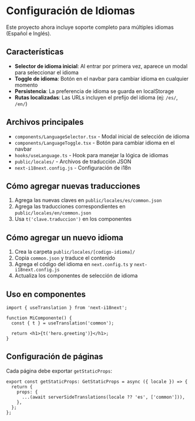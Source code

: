 # Configuración de Idiomas

Este proyecto ahora incluye soporte completo para múltiples idiomas (Español e Inglés).

## Características

- **Selector de idioma inicial**: Al entrar por primera vez, aparece un modal para seleccionar el idioma
- **Toggle de idioma**: Botón en el navbar para cambiar idioma en cualquier momento
- **Persistencia**: La preferencia de idioma se guarda en localStorage
- **Rutas localizadas**: Las URLs incluyen el prefijo del idioma (ej: `/es/`, `/en/`)

## Archivos principales

- `components/LanguageSelector.tsx` - Modal inicial de selección de idioma
- `components/LanguageToggle.tsx` - Botón para cambiar idioma en el navbar
- `hooks/useLanguage.ts` - Hook para manejar la lógica de idiomas
- `public/locales/` - Archivos de traducción JSON
- `next-i18next.config.js` - Configuración de i18n

## Cómo agregar nuevas traducciones

1. Agrega las nuevas claves en `public/locales/es/common.json`
2. Agrega las traducciones correspondientes en `public/locales/en/common.json`
3. Usa `t('clave.traduccion')` en los componentes

## Cómo agregar un nuevo idioma

1. Crea la carpeta `public/locales/[codigo-idioma]/`
2. Copia `common.json` y traduce el contenido
3. Agrega el código del idioma en `next.config.ts` y `next-i18next.config.js`
4. Actualiza los componentes de selección de idioma

## Uso en componentes

```tsx
import { useTranslation } from 'next-i18next';

function MiComponente() {
  const { t } = useTranslation('common');
  
  return <h1>{t('hero.greeting')}</h1>;
}
```

## Configuración de páginas

Cada página debe exportar `getStaticProps`:

```tsx
export const getStaticProps: GetStaticProps = async ({ locale }) => {
  return {
    props: {
      ...(await serverSideTranslations(locale ?? 'es', ['common'])),
    },
  };
};
```
